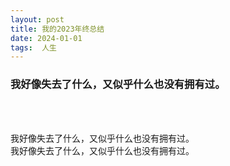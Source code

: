 ```yaml
---
layout: post  
title: 我的2023年终总结
date: 2024-01-01  
tags:  人生
---
```

### 我好像失去了什么，又似乎什么也没有拥有过。
<br/> 
<br/> 

我好像失去了什么，又似乎什么也没有拥有过。  
我好像失去了什么，又似乎什么也没有拥有过。



<br/> 
<br/> 
<br/> 
<br/> 
<br/> 